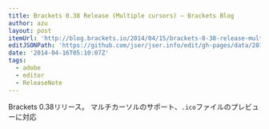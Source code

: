 ```yaml
---
title: Brackets 0.38 Release (Multiple cursors) – Brackets Blog
author: azu
layout: post
itemUrl: 'http://blog.brackets.io/2014/04/15/brackets-0-38-release-multiple-cursors/'
editJSONPath: 'https://github.com/jser/jser.info/edit/gh-pages/data/2014/04/index.json'
date: '2014-04-16T05:10:07Z'
tags:
  - adobe
  - editor
  - ReleaseNote
---
```

Brackets 0.38リリース。
マルチカーソルのサポート、`.ico`ファイルのプレビューに対応
